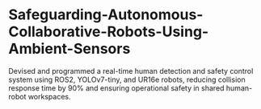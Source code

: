 # Safeguarding-Autonomous-Collaborative-Robots-Using-Ambient-Sensors
Devised and programmed a real-time human detection and safety control system using ROS2, YOLOv7-tiny, and UR16e robots,  reducing collision response time by 90% and ensuring operational safety in shared human-robot workspaces. 
